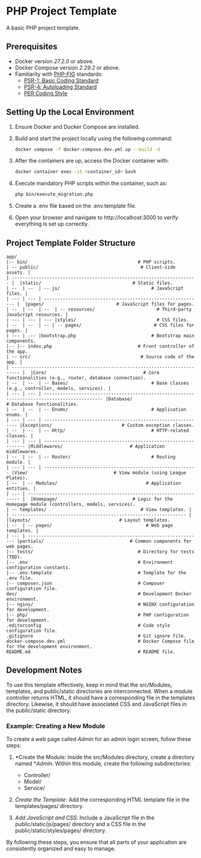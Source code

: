 # PHP Project Template

A basic PHP project template.

## Prerequisites

- Docker version *27.2.0* or above.
- Docker Compose version *2.29.2* or above.
- Familiarity with [PHP-FIG](https://www.php-fig.org/) standards:
  - [PSR-1: Basic Coding Standard](https://www.php-fig.org/psr/psr-1/)
  - [PSR-4: Autoloading Standard](https://www.php-fig.org/psr/psr-4/)
  - [PER Coding Style](https://www.php-fig.org/per/coding-style/)

## Setting Up the Local Environment

1. Ensure Docker and Docker Compose are installed.
2. Build and start the project locally using the following command:

   ```bash
   docker compose -f docker-compose.dev.yml up --build -d
   ```


3. After the containers are up, access the Docker container with:

   ```bash
   docker container exec -it <container_id> bash
   ```


4. Execute mandatory PHP scripts within the container, such as:

   ```bash
   php bin/execute_migration.php
   ```


5. Create a .env file based on the .env.template file.
6. Open your browser and navigate to http://localhost:3000 to verify everything is set up correctly.

## Project Template Folder Structure

```plaintext
app/
|-- bin/                                         # PHP scripts.
| -- public/                                      # Client-side assets. |
| --------------------------------------------------------------------- |  |static/                                  # Static files.
| --  | --  | -- js/                                  # JavaScript files. |
| --- | --- | ----------------------------------------------------------- |  |pages/                           # JavaScript files for pages.
| --  | --  | --  | -- resources/                       # Third-party JavaScript resources. |
| --- | --- | --- |styles/                              # CSS files.
| --  | --  | -- | -- pages/                           # CSS files for pages. |
| --- | --- |bootstrap.php                            # Bootstrap main components.
|-- |-- index.php                                # Front controller of the app.
| -- src/                                         # Source code of the app. |
| ------------------------------------------------------------------------- |  |Core/                                    # Core functionalities (e.g., router, database connection).
| --  | --  | -- Bases/                               # Base classes (e.g., controller, models, services). |
| --- | --- | -------------------------------------------------------------------------------------------- |Database/                            # Database functionalities.
| --  | --  | -- Enums/                               # Application enums. |
| --- | --- | ------------------------------------------------------------ |Exceptions/                          # Custom exception classes.
| --  | --  | -- Http/                                # HTTP-related classes. |
| --- | --- | --------------------------------------------------------------- |Middlewares/                         # Application middlewares.
| --  | --  | -- Router/                              # Routing module. |
| --- | --- | --------------------------------------------------------- |View/                                # View module (using League Plates).
| --  | -- Modules/                                 # Application entities. |
| --- | ------------------------------------------------------------------- |  |Homepage/                            # Logic for the Homepage module (controllers, models, services).
| -- templates/                                   # View templates. |
| ----------------------------------------------------------------- |  |layouts/                                 # Layout templates.
| --  | -- pages/                                   # Web page templates. |
| --- | ----------------------------------------------------------------- |partials/                                # Common components for web pages.
|-- tests/                                       # Directory for tests (TDD).
|-- .env                                         # Environment configuration constants.
|-- .env.template                                # Template for the .env file.
|-- composer.json                                # Composer configuration file.
dev/                                             # Development Docker environment.
|-- nginx/                                       # NGINX configuration for development.
|-- php/                                         # PHP configuration for development.
.editorconfig                                    # Code style configuration file.
.gitignore                                       # Git ignore file.
docker-compose.dev.yml                           # Docker Compose file for the development environment.
README.md                                        # README file.
```

## Development Notes

To use this template effectively, keep in mind that the src/Modules, templates, and public/static directories are interconnected. When a module controller returns HTML, it should have a corresponding file in the templates directory. Likewise, it should have associated CSS and JavaScript files in the public/static directory.

### Example: Creating a New Module

To create a web page called *Admin* for an admin login screen, follow these steps:

1. *Create the Module: Inside the src/Modules directory, create a directory named **Admin*. Within this module, create the following subdirectories:
   - Controller/
   - Model/
   - Service/

2. *Create the Template*: Add the corresponding HTML template file in the templates/pages/ directory.

3. *Add JavaScript and CSS*: Include a JavaScript file in the public/static/js/pages/ directory and a CSS file in the public/static/styles/pages/ directory.

By following these steps, you ensure that all parts of your application are consistently organized and easy to manage.

